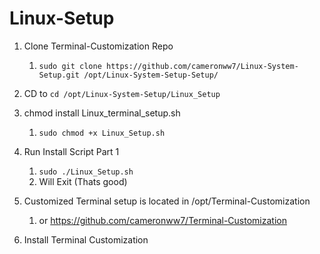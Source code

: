 # Linux-Setup

1. Clone Terminal-Customization Repo
   1. `sudo git clone https://github.com/cameronww7/Linux-System-Setup.git /opt/Linux-System-Setup-Setup/`

2. CD to `cd /opt/Linux-System-Setup/Linux_Setup`

3. chmod install Linux_terminal_setup.sh
   1. `sudo chmod +x Linux_Setup.sh`

4. Run Install Script Part 1
   1. `sudo ./Linux_Setup.sh`
   2. Will Exit (Thats good)

5. Customized Terminal setup is located in /opt/Terminal-Customization
   1. or <https://github.com/cameronww7/Terminal-Customization>

6. Install Terminal Customization
